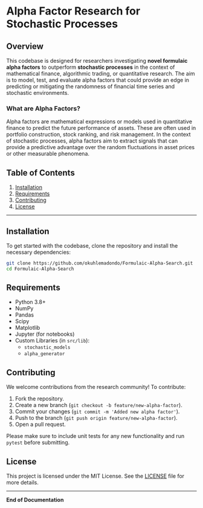 # Alpha Factor Research for Stochastic Processes

## Overview

This codebase is designed for researchers investigating **novel formulaic alpha factors** to outperform **stochastic processes** in the context of mathematical finance, algorithmic trading, or quantitative research. The aim is to model, test, and evaluate alpha factors that could provide an edge in predicting or mitigating the randomness of financial time series and stochastic environments.

### What are Alpha Factors?

Alpha factors are mathematical expressions or models used in quantitative finance to predict the future performance of assets. These are often used in portfolio construction, stock ranking, and risk management. In the context of stochastic processes, alpha factors aim to extract signals that can provide a predictive advantage over the random fluctuations in asset prices or other measurable phenomena.

## Table of Contents

1. [Installation](#installation)
2. [Requirements](#requirements)
3. [Contributing](#contributing)
4. [License](#license)

---

## Installation

To get started with the codebase, clone the repository and install the necessary dependencies:

```bash
git clone https://github.com/okuhlemadondo/Formulaic-Alpha-Search.git
cd Formulaic-Alpha-Search
```

## Requirements

- Python 3.8+
- NumPy
- Pandas
- Scipy
- Matplotlib
- Jupyter (for notebooks)
- Custom Libraries (in `src/lib`):
  - `stochastic_models`
  - `alpha_generator`

## Contributing

We welcome contributions from the research community! To contribute:

1. Fork the repository.
2. Create a new branch (`git checkout -b feature/new-alpha-factor`).
3. Commit your changes (`git commit -m 'Added new alpha factor'`).
4. Push to the branch (`git push origin feature/new-alpha-factor`).
5. Open a pull request.

Please make sure to include unit tests for any new functionality and run `pytest` before submitting.

## License

This project is licensed under the MIT License. See the [LICENSE](./LICENSE) file for more details.

--- 

**End of Documentation**
